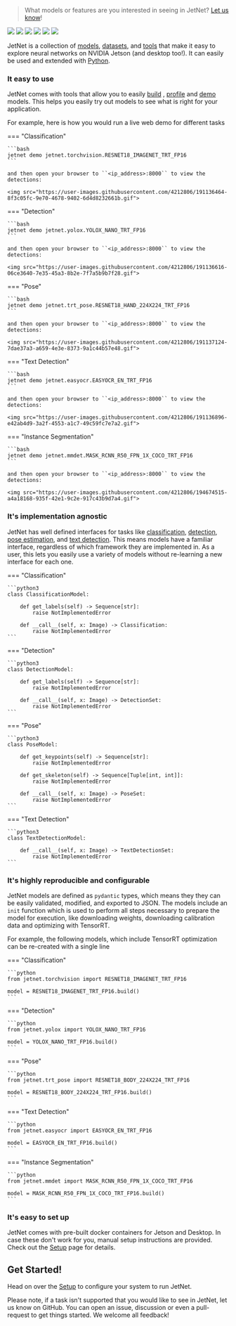 > What models or features are you interested in seeing in JetNet?  [Let us know](https://github.com/NVIDIA-AI-IOT/jetnet/discussions/5)!

<img src="https://user-images.githubusercontent.com/4212806/191136464-8f3c05fc-9e70-4678-9402-6d4d8232661b.gif" style="max-height:160px;"/>
<img src="https://user-images.githubusercontent.com/4212806/191136616-06ce3640-7e35-45a3-8b2e-7f7a5b9b7f28.gif" style="max-height:160px;"/>
<img src="https://user-images.githubusercontent.com/4212806/191136450-4b2d55c1-c3c7-47d6-996e-11c62448747b.gif" style="max-height:160px;"/>
<img src="https://user-images.githubusercontent.com/4212806/191137124-7dae37a3-a659-4e3e-8373-9a1c44b57e48.gif" style="max-height:160px;"/>
<img src="https://user-images.githubusercontent.com/4212806/191136896-e42ab4d9-3a2f-4553-a1c7-49c59fc7e7a2.gif" style="max-height:160px;"/>
<img src="https://user-images.githubusercontent.com/4212806/194674515-a4a18168-935f-42e1-9c2e-917c43b9d7a4.gif"
style="max-height:160px;"/>

JetNet is a collection of [models](models.md), [datasets](datasets.md), and
[tools](tools.md) that make it easy to explore neural networks on NVIDIA Jetson (and desktop too!). It can easily be used and extended with [Python](python/usage.md).  


### It easy to use
<!-- 
<div style="display: inline-block"> -->

<!-- <img src="assets/dog.jpg" style="max-width:256px;" align="right"> -->

JetNet comes with tools that allow you to easily <a href="tools/#build">build</a> , <a href="tools/#profile">profile</a> and <a href="tools/#demo">demo</a> models.  This helps you easily try out models to see what is right for your application.  

For example, here is how you would run a live web demo for different tasks

=== "Classification"

    ```bash
    jetnet demo jetnet.torchvision.RESNET18_IMAGENET_TRT_FP16
    ```

    and then open your browser to ``<ip_address>:8000`` to view the detections:

    <img src="https://user-images.githubusercontent.com/4212806/191136464-8f3c05fc-9e70-4678-9402-6d4d8232661b.gif">

=== "Detection"

    ```bash
    jetnet demo jetnet.yolox.YOLOX_NANO_TRT_FP16
    ```

    and then open your browser to ``<ip_address>:8000`` to view the detections:

    <img src="https://user-images.githubusercontent.com/4212806/191136616-06ce3640-7e35-45a3-8b2e-7f7a5b9b7f28.gif">

=== "Pose"

    ```bash
    jetnet demo jetnet.trt_pose.RESNET18_HAND_224X224_TRT_FP16
    ```

    and then open your browser to ``<ip_address>:8000`` to view the detections:
    
    <img src="https://user-images.githubusercontent.com/4212806/191137124-7dae37a3-a659-4e3e-8373-9a1c44b57e48.gif">

=== "Text Detection"

    ```bash
    jetnet demo jetnet.easyocr.EASYOCR_EN_TRT_FP16
    ```
    
    and then open your browser to ``<ip_address>:8000`` to view the detections:

    <img src="https://user-images.githubusercontent.com/4212806/191136896-e42ab4d9-3a2f-4553-a1c7-49c59fc7e7a2.gif">

=== "Instance Segmentation"

    ```bash
    jetnet demo jetnet.mmdet.MASK_RCNN_R50_FPN_1X_COCO_TRT_FP16
    ```
    
    and then open your browser to ``<ip_address>:8000`` to view the detections:

    <img src="https://user-images.githubusercontent.com/4212806/194674515-a4a18168-935f-42e1-9c2e-917c43b9d7a4.gif">


### It's implementation agnostic

JetNet has well defined interfaces for tasks like [classification](python/reference/#classificationmodel), [detection](python/reference/#detectionmodel), [pose estimation](python/reference/#posemodel), and [text detection](python/reference/#textdetectionmodel).  This means models have a familiar interface, regardless of which framework they are implemented in.  As a user, this lets you easily use a variety of models without re-learning
a new interface for each one. 

=== "Classification"

    ```python3
    class ClassificationModel:

        def get_labels(self) -> Sequence[str]:
            raise NotImplementedError
        
        def __call__(self, x: Image) -> Classification:
            raise NotImplementedError
    ```

=== "Detection"

    ```python3
    class DetectionModel:

        def get_labels(self) -> Sequence[str]:
            raise NotImplementedError
        
        def __call__(self, x: Image) -> DetectionSet:
            raise NotImplementedError
    ```

=== "Pose"

    ```python3
    class PoseModel:

        def get_keypoints(self) -> Sequence[str]:
            raise NotImplementedError

        def get_skeleton(self) -> Sequence[Tuple[int, int]]:
            raise NotImplementedError

        def __call__(self, x: Image) -> PoseSet:
            raise NotImplementedError
    ```

=== "Text Detection"

    ```python3
    class TextDetectionModel:
            
        def __call__(self, x: Image) -> TextDetectionSet:
            raise NotImplementedError
    ```

### It's highly reproducible and configurable

JetNet models are defined as ``pydantic`` types, which means they they can be easily validated, modified, and exported to JSON.  The models include an ``init`` function which is used to perform all steps necessary to prepare the model for execution, like downloading weights, downloading calibration data and optimizing with TensorRT.  

For example, the following models, which include TensorRT optimization can be re-created with a single line

=== "Classification"

    ```python
    from jetnet.torchvision import RESNET18_IMAGENET_TRT_FP16

    model = RESNET18_IMAGENET_TRT_FP16.build()
    ```

=== "Detection"

    ```python
    from jetnet.yolox import YOLOX_NANO_TRT_FP16

    model = YOLOX_NANO_TRT_FP16.build()
    ```

=== "Pose"

    ```python
    from jetnet.trt_pose import RESNET18_BODY_224X224_TRT_FP16

    model = RESNET18_BODY_224X224_TRT_FP16.build()
    ```

=== "Text Detection"

    ```python
    from jetnet.easyocr import EASYOCR_EN_TRT_FP16

    model = EASYOCR_EN_TRT_FP16.build()
    ```

=== "Instance Segmentation"

    ```python
    from jetnet.mmdet import MASK_RCNN_R50_FPN_1X_COCO_TRT_FP16

    model = MASK_RCNN_R50_FPN_1X_COCO_TRT_FP16.build()
    ```

### It's easy to set up

<!-- <div style="display: inline-block"> -->
    
<!-- <img src="assets/dog.jpg" style="max-width:256px;" align="left"> -->
    
JetNet comes with pre-built docker containers for Jetson and Desktop.
In case these don't work for you, manual setup instructions are provided.
Check out the <a href="setup">Setup</a> page for details.

## Get Started!

Head on over the [Setup](setup) to configure your system to run JetNet.

Please note, if a task isn't supported that you would like to see in JetNet, let us know on GitHub.  You can open an issue, discussion or even a pull-request to get things started.
We welcome all feedback!

<!-- </div> -->